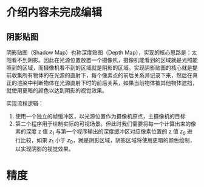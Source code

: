 # 介绍内容未完成编辑

## 阴影贴图

阴影贴图（Shadow Map）也称深度贴图（Depth Map），实现的核心思路是：太阳看不到阴影。因此在光源位置放置一个摄像机，摄像机能看到的区域就是光照能照到的区域，而摄像机看不到的区域就是阴影的区域。实现阴影贴图的核心就是提前收集所有物体的在光源的直射下，每个像素点的前后关系并记录下来，然后在真正的渲染中判断物体在光源直射下时的前后关系，如果当前物体被其他物体遮挡，就使用更暗的颜色以达到阴影的视觉效果。

实现流程逻辑：

1. 使用一个独立的帧缓冲区，以光源位置作为摄像机原点，主摄像机的目标
2. 第二个程序用于绘制实际的可视场景。但此时我们需要将每一个计算出来的像素的深度 z 值 $z_1$ 与第一个程序输出的深度缓冲区对应像素位置的 z 值 $z_0$ 进行比较，如果 $z_1$ 小于 $z_0$，就是阴影区域，阴影区域将使用更暗的颜色绘制，以实现阴影的视觉效果。

# 精度